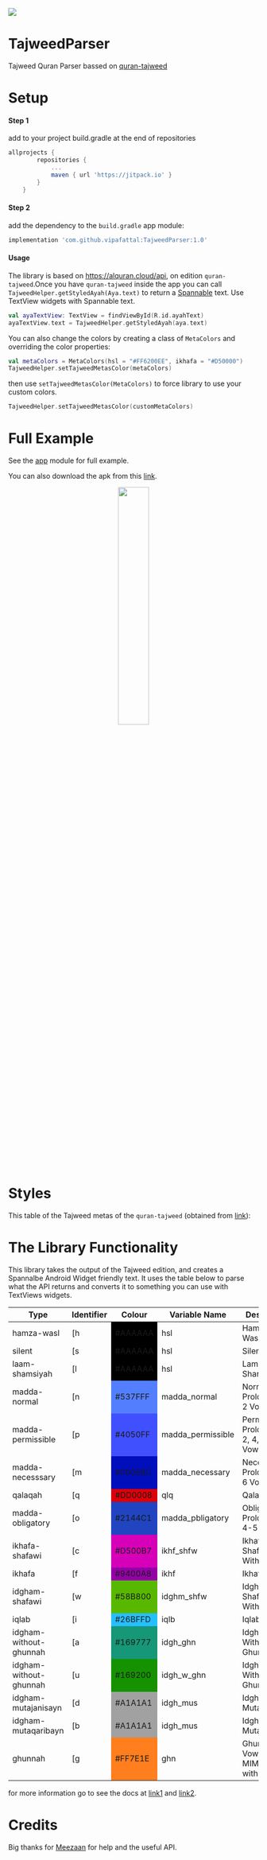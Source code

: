 [![](https://jitpack.io/v/vipafattal/TajweedParser.svg)](https://jitpack.io/#vipafattal/TajweedParser)

# TajweedParser
Tajweed Quran Parser bassed on [quran-tajweed](http://api.alquran.cloud/v1/quran/quran-tajweed)

# Setup

#### Step 1
add to your project build.gradle at the end of repositories
```groovy
allprojects {
		repositories {
			...
			maven { url 'https://jitpack.io' }
		}
	}
```
#### Step 2
add the dependency to the `build.gradle` app module:
```groovy
implementation 'com.github.vipafattal:TajweedParser:1.0'
```

#### Usage

The library is based on https://alquran.cloud/api, on edition `quran-tajweed`.Once you have `quran-tajweed` inside the app you can call `TajweedHelper.getStyledAyah(Aya.text)` to return a [Spannable](https://developer.android.com/reference/android/text/Spannable) text. Use TextView widgets with Spannable text.

```kotlin
val ayaTextView: TextView = findViewById(R.id.ayahText)
ayaTextView.text = TajweedHelper.getStyledAyah(aya.text)
```

You can also change the colors by creating a class of `MetaColors` and overriding the color properties:
```Kotlin
val metaColors = MetaColors(hsl = "#FF6200EE", ikhafa = "#D50000")
TajweedHelper.setTajweedMetasColor(metaColors)
```
then use `setTajweedMetasColor(MetaColors)` to force library to use your custom colors.

```Kotlin
TajweedHelper.setTajweedMetasColor(customMetaColors)
```

# Full Example
See the [app](https://github.com/vipafattal/TajweedParser/blob/master/test.png) module for full example.

You can also download the apk from this [link](https://drive.google.com/file/d/10EbERrszIuVqBfxIQkm5whGXcHjibpG5/view?usp=sharing).

<p align="center">
<img src="https://github.com/vipafattal/TajweedParser/blob/master/test.png" width=35% >
</p>

# Styles
This table of the Tajweed metas of the `quran-tajweed` (obtained from [link](https://github.com/vipafattal/alquran-tools/blob/master/docs/tajweed.md)):

# The  Library Functionality 
This library takes the output of the Tajweed edition, and creates a Spannalbe Android Widget friendly text.
It uses the table below to parse what the API returns and converts it to something you can use with TextViews widgets.

<table>
    <thead>
        <tr>
            <th>Type</th>
            <th>Identifier</th>
            <th>Colour</th>
            <th>Variable Name</th>
            <th>Description</th>
        </tr>
    </thead>
    <tbody>
                    <tr>
                <td class="ham_wasl">hamza-wasl</td>
                <td>[h</td>
                <td style="background-color: #000000">#AAAAAA</td>
                <td>hsl</td>
                <td>Hamzat ul Wasl</td>
            </tr>
                    <tr>
                <td class="slnt">silent</td>
                <td>[s</td>
                <td style="background-color: #000000">#AAAAAA</td>
                <td>hsl</td>
                <td>Silent</td>
            </tr>
                    <tr>
                <td class="slnt">laam-shamsiyah</td>
                <td>[l</td>
                <td style="background-color: #000000">#AAAAAA</td>
                <td>hsl</td>
                <td>Lam Shamsiyyah</td>
            </tr>
                    <tr>
                <td class="madda_normal">madda-normal</td>
                <td>[n</td>
                <td style="background-color: #537FFF">#537FFF</td>
                <td>madda_normal</td>
                <td>Normal Prolongation: 2 Vowels</td>
            </tr>
                    <tr>
                <td class="madda_permissible">madda-permissible</td>
                <td>[p</td>
                <td style="background-color: #4050FF">#4050FF</td>
                <td>madda_permissible</td>
                <td>Permissible Prolongation: 2, 4, 6 Vowels</td>
            </tr>
         </tr>
                    <tr>
                <td class="madda_necesssary">madda-necesssary</td>
                <td>[m</td>
                <td style="background-color: #000EBC">#000EBC</td>
                <td>madda_necessary</td>
                <td>Necessary Prolongation: 6 Vowels</td>
            </tr>
                    <tr>
                <td class="qlq">qalaqah</td>
                <td>[q</td>
                <td style="background-color: #DD0008">#DD0008</td>
                <td>qlq</td>
                <td>Qalaqah</td>
            </tr>
                    <tr>
                <td class="madda_pbligatory">madda-obligatory</td>
                <td>[o</td>
                <td style="background-color: #2144C1">#2144C1</td>
                <td>madda_pbligatory</td>
                <td>Obligatory Prolongation: 4-5 Vowels</td>
            </tr>
                    <tr>
                <td class="ikhf_shfw">ikhafa-shafawi</td>
                <td>[c</td>
                <td style="background-color: #D500B7">#D500B7</td>
                <td>ikhf_shfw</td>
                <td>Ikhafa' Shafawi - With Meem</td>
            </tr>
                    <tr>
                <td class="ikhf">ikhafa</td>
                <td>[f</td>
                <td style="background-color: #9400A8">#9400A8</td>
                <td>ikhf</td>
                <td>Ikhafa'</td>
            </tr>
                    <tr>
                <td class="idghm_shfw">idgham-shafawi</td>
                <td>[w</td>
                <td style="background-color: #58B800">#58B800</td>
                <td>idghm_shfw</td>
                <td>Idgham Shafawi - With Meem</td>
            </tr>
                    <tr>
                <td class="iqlb">iqlab</td>
                <td>[i</td>
                <td style="background-color: #26BFFD">#26BFFD</td>
                <td>iqlb</td>
                <td>Iqlab</td>
            </tr>
                    <tr>
                <td class="idgh_ghn">idgham-without-ghunnah</td>
                <td>[a</td>
                <td style="background-color: #169777">#169777</td>
                <td>idgh_ghn</td>
                <td>Idgham - With Ghunnah</td>
            </tr>
                    <tr>
                <td class="idgh_w_ghn">idgham-without-ghunnah</td>
                <td>[u</td>
                <td style="background-color: #169200">#169200</td>
                <td>idgh_w_ghn</td>
                <td>Idgham - Without Ghunnah</td>
            </tr>
                    <tr>
                <td class="idgh_mus">idgham-mutajanisayn</td>
                <td>[d</td>
                <td style="background-color: #A1A1A1">#A1A1A1</td>
                <td>idgh_mus</td>
                <td>Idgham - Mutajanisayn</td>
            </tr>
                    <tr>
                <td class="idgh_mus">idgham-mutaqaribayn</td>
                <td>[b</td>
                <td style="background-color: #A1A1A1">#A1A1A1</td>
                <td>idgh_mus</td>
                <td>Idgham - Mutaqaribayn</td>
            </tr>
                    <tr>
                <td class="ghn">ghunnah</td>
                <td>[g</td>
                <td style="background-color: #FF7E1E">#FF7E1E</td>
                <td>ghn</td>
                <td>Ghunnah: 2 Vowels MIMM/NOON with SHADEH</td>
            </tr>
            </tbody>
</table>

for more information go to see the docs at [link1](https://github.com/islamic-network/alquran-tools/blob/master/docs/tajweed.md) and [link2](https://alquran.cloud/tajweed-guide).

# Credits

Big thanks for [Meezaan](https://github.com/meezaan) for help and the useful API.
